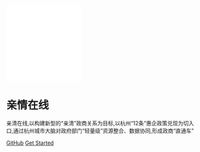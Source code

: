 ![logo](/_media/logo.png)

# 亲情在线

亲清在线,以构建新型的“亲清”政商关系为目标,以杭州“12条”惠企政策兑现为切入口,通过杭州城市大脑对政府部门“轻量级”资源整合、数据协同,形成政商“直通车”

[GitHub](https://zkwoller.github.io)
[Get Started]()


<!-- 背景色 -->

<!-- ![color](#f0f0f0) -->